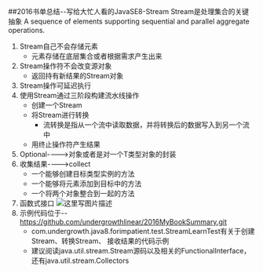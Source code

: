 ##2016书单总结--写给大忙人看的JavaSE8-Stream
   Stream是处理集合的关键抽象
 A sequence of elements supporting sequential and parallel aggregate operations.
 
1. Stream自己不会存储元素
    * 元素存储在底层集合或者根据需求产生出来
2. Stream操作符不会改变源对象
    * 返回持有新结果的Stream对象
3. Stream操作可延迟执行
4. 使用Stream通过三阶段构建流水线操作
    * 创建一个Stream
    * 将Stream进行转换
        * 流转换是指从一个流中读取数据，并将转换后的数据写入到另一个流中
    * 用终止操作符产生结果
5. Optional<T>---->对象或者是对一个T类型对象的封装
6. 收集结果---->collect
    * 一个能够创建目标类型实例的方法
    * 一个能够将元素添加到目标中的方法
    * 一个将两个对象整合到一起的方法
7. 函数式接口
    ![这里写图片描述](http://img.blog.csdn.net/20170123165853845?watermark/2/text/aHR0cDovL2Jsb2cuY3Nkbi5uZXQvdW5kZXJncm93dGg=/font/5a6L5L2T/fontsize/400/fill/I0JBQkFCMA==/dissolve/70/gravity/SouthEast)
8. 示例代码位于-- https://github.com/undergrowthlinear/2016MyBookSummary.git
    * com.undergrowth.java8.forimpatient.test.StreamLearnTest有关于创建Stream、转换Stream、
   接收结果的代码示例
   * 建议阅读java.util.stream.Stream源码以及相关的FunctionalInterface，还有java.util.stream.Collectors